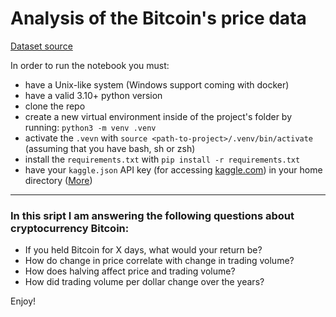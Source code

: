 # Analysis of the Bitcoin's price data
[Dataset source](https://www.kaggle.com/datasets/mczielinski/bitcoin-historical-data)

In order to run the notebook you must:
- have a Unix-like system (Windows support coming with docker)
- have a valid 3.10+ python version
- clone the repo
- create a new virtual environment inside of the project's folder by running: `python3 -m venv .venv`
- activate the `.vevn` with `source <path-to-project>/.venv/bin/activate` (assuming that you have bash, sh or zsh)
- install the `requirements.txt` with `pip install -r requirements.txt`
- have your `kaggle.json` API key (for accessing [kaggle.com](https://www.kaggle.com/)) in your home directory ([More](https://github.com/Kaggle/kagglehub#option-3-read-credentials-from-kagglejson))
---
### In this sript I am answering the following questions about cryptocurrency Bitcoin: 

* If you held Bitcoin for X days, what would your return be?
* How do change in price correlate with change in trading volume?
* How does halving affect price and trading volume?
* How did trading volume per dollar change over the years?

Enjoy!
